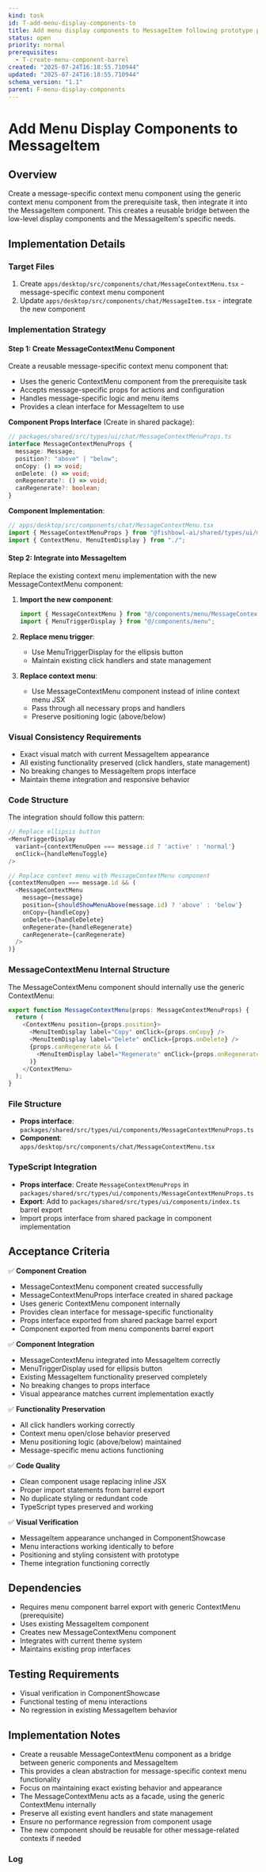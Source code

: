 ```yaml
---
kind: task
id: T-add-menu-display-components-to
title: Add menu display components to MessageItem following prototype pattern
status: open
priority: normal
prerequisites:
  - T-create-menu-component-barrel
created: "2025-07-24T16:18:55.710944"
updated: "2025-07-24T16:18:55.710944"
schema_version: "1.1"
parent: F-menu-display-components
---
```


# Add Menu Display Components to MessageItem

## Overview

Create a message-specific context menu component using the generic context menu component from the prerequisite task, then integrate it into the MessageItem component. This creates a reusable bridge between the low-level display components and the MessageItem's specific needs.

## Implementation Details

### Target Files

1. Create `apps/desktop/src/components/chat/MessageContextMenu.tsx` - message-specific context menu component
2. Update `apps/desktop/src/components/chat/MessageItem.tsx` - integrate the new component

### Implementation Strategy

#### Step 1: Create MessageContextMenu Component

Create a reusable message-specific context menu component that:

- Uses the generic ContextMenu component from the prerequisite task
- Accepts message-specific props for actions and configuration
- Handles message-specific logic and menu items
- Provides a clean interface for MessageItem to use

**Component Props Interface** (Create in shared package):

```typescript
// packages/shared/src/types/ui/chat/MessageContextMenuProps.ts
interface MessageContextMenuProps {
  message: Message;
  position?: "above" | "below";
  onCopy: () => void;
  onDelete: () => void;
  onRegenerate?: () => void;
  canRegenerate?: boolean;
}
```

**Component Implementation**:

```typescript
// apps/desktop/src/components/chat/MessageContextMenu.tsx
import { MessageContextMenuProps } from "@fishbowl-ai/shared/types/ui/menu";
import { ContextMenu, MenuItemDisplay } from "./";
```

#### Step 2: Integrate into MessageItem

Replace the existing context menu implementation with the new MessageContextMenu component:

1. **Import the new component**:

   ```typescript
   import { MessageContextMenu } from "@/components/menu/MessageContextMenu";
   import { MenuTriggerDisplay } from "@/components/menu";
   ```

2. **Replace menu trigger**:
   - Use MenuTriggerDisplay for the ellipsis button
   - Maintain existing click handlers and state management

3. **Replace context menu**:
   - Use MessageContextMenu component instead of inline context menu JSX
   - Pass through all necessary props and handlers
   - Preserve positioning logic (above/below)

### Visual Consistency Requirements

- Exact visual match with current MessageItem appearance
- All existing functionality preserved (click handlers, state management)
- No breaking changes to MessageItem props interface
- Maintain theme integration and responsive behavior

### Code Structure

The integration should follow this pattern:

```typescript
// Replace ellipsis button
<MenuTriggerDisplay
  variant={contextMenuOpen === message.id ? 'active' : 'normal'}
  onClick={handleMenuToggle}
/>

// Replace context menu with MessageContextMenu component
{contextMenuOpen === message.id && (
  <MessageContextMenu
    message={message}
    position={shouldShowMenuAbove(message.id) ? 'above' : 'below'}
    onCopy={handleCopy}
    onDelete={handleDelete}
    onRegenerate={handleRegenerate}
    canRegenerate={canRegenerate}
  />
)}
```

### MessageContextMenu Internal Structure

The MessageContextMenu component should internally use the generic ContextMenu:

```typescript
export function MessageContextMenu(props: MessageContextMenuProps) {
  return (
    <ContextMenu position={props.position}>
      <MenuItemDisplay label="Copy" onClick={props.onCopy} />
      <MenuItemDisplay label="Delete" onClick={props.onDelete} />
      {props.canRegenerate && (
        <MenuItemDisplay label="Regenerate" onClick={props.onRegenerate} />
      )}
    </ContextMenu>
  );
}
```

### File Structure

- **Props interface**: `packages/shared/src/types/ui/components/MessageContextMenuProps.ts`
- **Component**: `apps/desktop/src/components/chat/MessageContextMenu.tsx`

### TypeScript Integration

- **Props interface**: Create `MessageContextMenuProps` in `packages/shared/src/types/ui/components/MessageContextMenuProps.ts`
- **Export**: Add to `packages/shared/src/types/ui/components/index.ts` barrel export
- Import props interface from shared package in component implementation

## Acceptance Criteria

✅ **Component Creation**

- MessageContextMenu component created successfully
- MessageContextMenuProps interface created in shared package
- Uses generic ContextMenu component internally
- Provides clean interface for message-specific functionality
- Props interface exported from shared package barrel export
- Component exported from menu components barrel export

✅ **Component Integration**

- MessageContextMenu integrated into MessageItem correctly
- MenuTriggerDisplay used for ellipsis button
- Existing MessageItem functionality preserved completely
- No breaking changes to props interface
- Visual appearance matches current implementation exactly

✅ **Functionality Preservation**

- All click handlers working correctly
- Context menu open/close behavior preserved
- Menu positioning logic (above/below) maintained
- Message-specific menu actions functioning

✅ **Code Quality**

- Clean component usage replacing inline JSX
- Proper import statements from barrel export
- No duplicate styling or redundant code
- TypeScript types preserved and working

✅ **Visual Verification**

- MessageItem appearance unchanged in ComponentShowcase
- Menu interactions working identically to before
- Positioning and styling consistent with prototype
- Theme integration functioning correctly

## Dependencies

- Requires menu component barrel export with generic ContextMenu (prerequisite)
- Uses existing MessageItem component
- Creates new MessageContextMenu component
- Integrates with current theme system
- Maintains existing prop interfaces

## Testing Requirements

- Visual verification in ComponentShowcase
- Functional testing of menu interactions
- No regression in existing MessageItem behavior

## Implementation Notes

- Create a reusable MessageContextMenu component as a bridge between generic components and MessageItem
- This provides a clean abstraction for message-specific context menu functionality
- Focus on maintaining exact existing behavior and appearance
- The MessageContextMenu acts as a facade, using the generic ContextMenu internally
- Preserve all existing event handlers and state management
- Ensure no performance regression from component usage
- The new component should be reusable for other message-related contexts if needed

### Log
